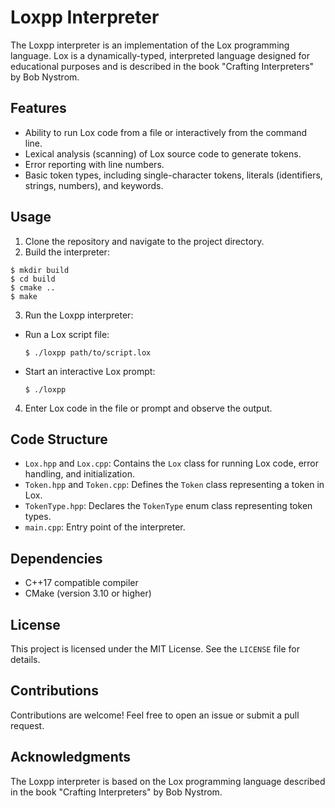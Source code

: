 # Loxpp Interpreter

The Loxpp interpreter is an implementation of the Lox programming language. Lox is a dynamically-typed, interpreted language designed for educational purposes and is described in the book "Crafting Interpreters" by Bob Nystrom.

## Features

- Ability to run Lox code from a file or interactively from the command line.
- Lexical analysis (scanning) of Lox source code to generate tokens.
- Error reporting with line numbers.
- Basic token types, including single-character tokens, literals (identifiers, strings, numbers), and keywords.

## Usage

1. Clone the repository and navigate to the project directory.
2. Build the interpreter:

```
$ mkdir build
$ cd build
$ cmake ..
$ make
```


3. Run the Loxpp interpreter:
- Run a Lox script file:
  ```
  $ ./loxpp path/to/script.lox
  ```
- Start an interactive Lox prompt:
  ```
  $ ./loxpp
  ```
4. Enter Lox code in the file or prompt and observe the output.

## Code Structure

- `Lox.hpp` and `Lox.cpp`: Contains the `Lox` class for running Lox code, error handling, and initialization.
- `Token.hpp` and `Token.cpp`: Defines the `Token` class representing a token in Lox.
- `TokenType.hpp`: Declares the `TokenType` enum class representing token types.
- `main.cpp`: Entry point of the interpreter.

## Dependencies

- C++17 compatible compiler
- CMake (version 3.10 or higher)

## License

This project is licensed under the MIT License. See the `LICENSE` file for details.

## Contributions

Contributions are welcome! Feel free to open an issue or submit a pull request.

## Acknowledgments

The Loxpp interpreter is based on the Lox programming language described in the book "Crafting Interpreters" by Bob Nystrom.
